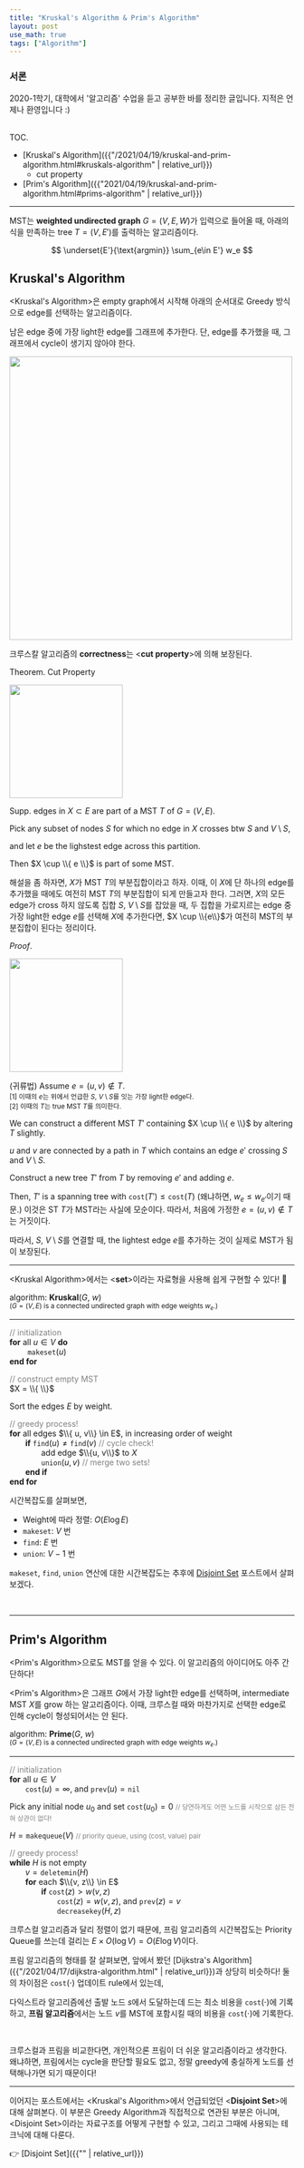 ```yaml
---
title: "Kruskal's Algorithm & Prim's Algorithm"
layout: post
use_math: true
tags: ["Algorithm"]
---
```


### 서론
2020-1학기, 대학에서 '알고리즘' 수업을 듣고 공부한 바를 정리한 글입니다. 지적은 언제나 환영입니다 :)

<br><span class="statement-title">TOC.</span><br>

- [Kruskal's Algorithm]({{"/2021/04/19/kruskal-and-prim-algorithm.html#kruskals-algorithm" | relative_url}})
  - cut property
- [Prim's Algorithm]({{"2021/04/19/kruskal-and-prim-algorithm.html#prims-algorithm" | relative_url}})

<hr>

MST는 **weighted undirected graph** $G=(V, E, W)$가 입력으로 들어올 때, 아래의 식을 만족하는 tree $T=(V, E')$를 출력하는 알고리즘이다.

$$
\underset{E'}{\text{argmin}} \sum_{e\in E'} w_e
$$

## Kruskal's Algorithm

\<Kruskal's Algorithm\>은 empty graph에서 시작해 아래의 순서대로 Greedy 방식으로 edge를 선택하는 알고리즘이다.

<div class="statement" markdown="1">

남은 edge 중에 가장 light한 edge를 그래프에 추가한다. 단, edge를 추가했을 때, 그래프에서 cycle이 생기지 않아야 한다.

</div>

<div class="img-wrapper">
  <img src="{{ "/images/algorithm/kruskal-algorithm-1.png" | relative_url }}" width="500px">
</div>

크루스칼 알고리즘의 **correctness**는 \<**cut property**\>에 의해 보장된다.

<span class="statement-title">Theorem.</span> Cut Property<br>

<div class="img-wrapper">
  <img src="{{ "/images/algorithm/cut-property-1.png" | relative_url }}" width="200px">
</div>

Supp. edges in $X \subset E$ are part of a MST $T$ of $G = (V, E)$. 

Pick any subset of nodes $S$ for which no edge in $X$ crosses btw $S$ and $V\setminus S$, 

and let $e$ be the lighstest edge across this partition.

Then $X \cup \\{ e \\}$ is part of some MST.

해설을 좀 하자면, $X$가 MST $T$의 부분집합이라고 하자. 이때, 이 $X$에 단 하나의 edge를 추가했을 때에도 여전히 MST $T$의 부분집합이 되게 만들고자 한다. 그러면, $X$의 모든 edge가 cross 하지 않도록 집합 $S$, $V \setminus S$를 잡았을 때, 두 집합을 가로지르는 edge 중 가장 light한 edge $e$를 선택해 $X$에 추가한다면, $X \cup \\{e\\}$가 여전히 MST의 부분집합이 된다는 정리이다.

<span class="statement-title">*Proof*.</span><br>

<div class="math-statement" markdown="1">

<div class="img-wrapper">
  <img src="{{ "/images/algorithm/cut-property-2.png" | relative_url }}" width="200px">
</div>

(귀류법) Assume $e = (u, v) \notin T$. <br/>
<small>[1] 이때의 $e$는 위에서 언급한 $S$, $V\setminus S$를 잇는 가장 light한 edge다.</small><br/>
<small>[2] 이때의 $T$는 true MST $T$를 의미한다.</small>

We can construct a different MST $T'$ containing $X \cup \\{ e \\}$ by altering $T$ slightly.

$u$ and $v$ are connected by a path in $T$ which contains an edge $e'$ crossing $S$ and $V\setminus S$.

Construct a new tree $T'$ from $T$ by removing $e'$ and adding $e$.

Then, $T'$ is a spanning tree with $\texttt{cost}(T') \le \texttt{cost}(T)$ (왜냐하면, $w_e \le w_{e'}$이기 때문.) 이것은 ST $T$가 MST라는 사실에 모순이다. 따라서, 처음에 가정한 $e = (u, v) \notin T$는 거짓이다.

따라서, $S$, $V\setminus S$를 연결할 때, the lightest edge $e$를 추가하는 것이 실제로 MST가 됨이 보장된다.

</div>

<hr/>

\<Kruskal Algorithm\>에서는 \<**set**\>이라는 자료형을 사용해 쉽게 구현할 수 있다! 🤩

<div class="math-statement" markdown="1">

algorithm: **Kruskal**($G$, $w$)<br/>
<small>($G = (V, E)$ is a connected undirected graph with edge weights $w_e$.)</small>

<hr/>

<span style="color: grey">// initialization</span><br/>
**for** all $u \in V$ **do**<br/>
&emsp;&emsp; $\texttt{makeset}(u)$<br/>
**end for**

<span style="color: grey">// construct empty MST</span><br/>
$X = \\{ \\}$

Sort the edges $E$ by weight.

<span style="color: grey">// greedy process!</span><br/>
**for** all edges $\\{ u, v\\} \in E$, in increasing order of weight<br/>
&emsp;&emsp;**if** $\texttt{find}(u) \ne \texttt{find}(v)$ <span style="color:grey">// cycle check!</span><br/>
&emsp;&emsp;&emsp;&emsp;add edge $\\{u, v\\}$ to $X$<br/>
&emsp;&emsp;&emsp;&emsp;$\texttt{union}(u, v)$ <span style="color:grey">// merge two sets!</span><br/>
&emsp;&emsp;**end if**<br/>
**end for**<br/>

</div>

시간복잡도를 살펴보면,

- Weight에 따라 정렬: $O(E \log E)$
- $\texttt{makeset}$: $V$ 번
- $\texttt{find}$: $E$ 번
- $\texttt{union}$: $V-1$ 번

$\texttt{makeset}$, $\texttt{find}$, $\texttt{union}$ 연산에 대한 시간복잡도는 추후에 [Disjoint Set]() 포스트에서 살펴보겠다.

<br/>

<hr/>

## Prim's Algorithm

\<Prim's Algorithm\>으로도 MST를 얻을 수 있다. 이 알고리즘의 아이디어도 아주 간단하다!

\<Prim's Algorithm\>은 그래프 $G$에서 가장 light한 edge를 선택하며, intermediate MST $X$를 grow 하는 알고리즘이다. 이때, 크루스컬 때와 마찬가지로 선택한 edge로 인해 cycle이 형성되어서는 안 된다.

<div class="math-statement" markdown="1">

algorithm: **Prime**($G$, $w$)<br/>
<small>($G = (V, E)$ is a connected undirected graph with edge weights $w_e$.)</small>

<hr/>

<span style="color: grey">// initialization</span><br/>
**for** all $u \in V$<br/>
&emsp;&emsp;$\texttt{cost}(u) = \infty$, and $\texttt{prev}(u)=\texttt{nil}$

Pick any initial node $u_0$ and set $\texttt{cost}(u_0) = 0$ <span style="color: grey;"><small>// 당연하게도 어떤 노드를 시작으로 삼든 전혀 상관이 없다!</small></span>

$H=\texttt{makequeue}(V)$ <span style="color: grey;"><small>// priority queue, using (cost, value) pair</small></span>

<span style="color: grey">// greedy process!</span><br/>
**while** $H$ is not empty<br/>
&emsp;&emsp;$v=\texttt{deletemin}(H)$<br/>
&emsp;&emsp;**for** each $\\{v, z\\} \in E$<br/>
&emsp;&emsp;&emsp;&emsp;**if** $\texttt{cost}(z) > w(v, z)$<br/>
&emsp;&emsp;&emsp;&emsp;&emsp;&emsp;$\texttt{cost}(z) = w(v, z)$, and $\texttt{prev}(z) = v$<br/>
&emsp;&emsp;&emsp;&emsp;&emsp;&emsp;$\texttt{decreasekey}(H, z)$

</div>

크루스컬 알고리즘과 달리 정렬이 없기 때문에, 프림 알고리즘의 시간복잡도는 Priority Queue를 쓰는데 걸리는 $E \times O(\log V) = O(E \log V)$이다.

프림 알고리즘의 형태를 잘 살펴보면, 앞에서 봤던 [Dijkstra's Algorithm]({{"/2021/04/17/dijkstra-algorithm.html" | relative_url}})과 상당히 비슷하다! 둘의 차이점은 $\texttt{cost}(\cdot)$ 업데이트 rule에서 있는데,

다익스트라 알고리즘에선 출발 노드 $s$에서 도달하는데 드는 최소 비용을 $\texttt{cost}(\cdot)$에 기록하고, **프림 알고리즘**에서는 노드 $v$를 MST에 포함시킬 때의 비용을 $\texttt{cost}(\cdot)$에 기록한다.

<br/>

크루스컬과 프림을 비교한다면, 개인적으론 프림이 더 쉬운 알고리즘이라고 생각한다. 왜냐하면, 프림에서는 cycle을 판단할 필요도 없고, 정말 greedy에 충실하게 노드를 선택해나가면 되기 때문이다!

<hr/>

이어지는 포스트에서는 \<Kruskal's Algorithm\>에서 언급되었던 \<**Disjoint Set**\>에 대해 살펴본다. 이 부분은 Greedy Algorithm과 직접적으로 연관된 부분은 아니며, \<Disjoint Set\>이라는 자료구조를 어떻게 구현할 수 있고, 그리고 그때에 사용되는 테크닉에 대해 다룬다.

👉 [Disjoint Set]({{"" | relative_url}})